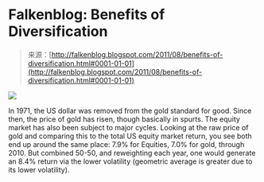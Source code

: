 <!--yml
category: 未分类
date: 2024-05-12 20:47:12
-->

# Falkenblog: Benefits of Diversification

> 来源：[http://falkenblog.blogspot.com/2011/08/benefits-of-diversification.html#0001-01-01](http://falkenblog.blogspot.com/2011/08/benefits-of-diversification.html#0001-01-01)

[![](img/7fb4e76b828bb3f8d2f1e77bd3147963.png)](https://blogger.googleusercontent.com/img/b/R29vZ2xl/AVvXsEjhYiKFEbL43rwJyy6nzrQfgcVp4RcOQC41LOdEWeA6A3oXd1Yjy0iIuwLEIP9qXD4LFugTLPoHIf5-Nkeg4i5ORLDwKyQhusVGWfwT47UjBe_I3M4WdZIJ3-4m6OFl4mnZCSd3wA/s1600/goldmkt.jpg)

In 1971, the US dollar was removed from the gold standard for good. Since then, the price of gold has risen, though basically in spurts. The equity market has also been subject to major cycles. Looking at the raw price of gold and comparing this to the total US equity market return, you see both end up around the same place: 7.9% for Equities, 7.0% for gold, through 2010\. But combined 50-50, and reweighting each year, one would generate an 8.4% return via the lower volatility (geometric average is greater due to its lower volatility).